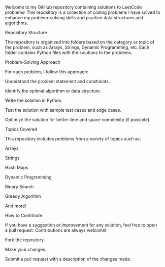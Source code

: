 Welcome to my GitHub repository containing solutions to LeetCode problems! This repository is a collection of coding problems I have solved to enhance my problem-solving skills and practice data structures and algorithms.

Repository Structure

The repository is organized into folders based on the category or topic of the problem, such as Arrays, Strings, Dynamic Programming, etc. Each folder contains Python files with the solutions to the problems.


Problem-Solving Approach

For each problem, I follow this approach:

Understand the problem statement and constraints.

Identify the optimal algorithm or data structure.

Write the solution in Python.

Test the solution with sample test cases and edge cases.

Optimize the solution for better time and space complexity (if possible).


Topics Covered

This repository includes problems from a variety of topics such as:

Arrays

Strings

Hash Maps

Dynamic Programming

Binary Search

Greedy Algorithm

And more!

How to Contribute

If you have a suggestion or improvement for any solution, feel free to open a pull request. Contributions are always welcome!

Fork the repository.

Make your changes.

Submit a pull request with a description of the changes made.
